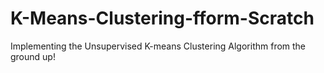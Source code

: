 # K-Means-Clustering-fform-Scratch
Implementing the Unsupervised K-means Clustering Algorithm from the ground up!
